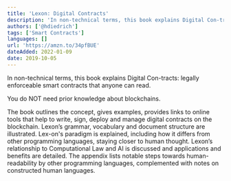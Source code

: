 ```yaml
---
title: 'Lexon: Digital Contracts'
description: 'In non-technical terms, this book explains Digital Con-tracts: legally enforceable smart contracts that anyone can read.'
authors: ['@hdiedrich']
tags: ['Smart Contracts']
languages: []
url: 'https://amzn.to/34pfBUE'
dateAdded: 2022-01-09
date: 2019-10-05
---
```


In non-technical terms, this book explains Digital Con-tracts: legally enforceable smart contracts that anyone can read.

You do NOT need prior knowledge about blockchains.

The book outlines the concept, gives examples, provides links to online tools that help to write, sign, deploy and manage digital contracts on the blockchain. Lexon’s grammar, vocabulary and document structure are illustrated. Lex-on's paradigm is explained, including how it differs from other programming languages, staying closer to human thought. Lexon’s relationship to Computational Law and AI is discussed and applications and benefits are detailed. The appendix lists notable steps towards human-readability by other programming languages, complemented with notes on constructed human languages.